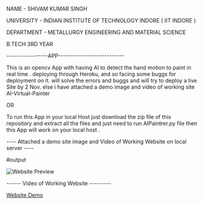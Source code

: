 NAME - SHIVAM KUMAR SINGH

UNIVERSITY - INDIAN INSTITUTE OF TECHNOLOGY INDORE ( IIT INDORE )

DEPARTMENT - METALLURGY ENGINEERING AND MATERIAL SCIENCE
             
B.TECH 3RD YEAR 
             

-----------------APP---------------------------

This is an opencv App with having AI to detect the hand motion to paint in real time .
deploying through Heroku, and so facing some buggs for deployment on it. will solve the errors and buggs and will try to deploy a live Site by 2 Nov.
else i have attached a demo image and video of working site AI-Virtual-Painter

OR

To run this App in your local Host just download the zip file of this repository and extract all the files and just need to run AIPaintrer.py file then this App will work on your local host .

---- Attached a demo site image and Video of Working Website on local server ----



#output


![Website Preview](https://user-images.githubusercontent.com/113454708/199110932-c602ec63-fc37-400b-9d7a-d9db70b58a02.jpg)

------ Video of Working Website ---------

  [Website Demo](https://drive.google.com/file/d/1aKSBbZkPtf9uBlA5jt-PAo80M2Ov2FMk/view?usp=drivesdk)



